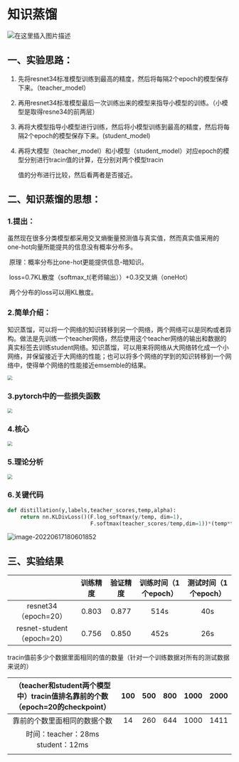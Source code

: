 

# 知识蒸馏

![在这里插入图片描述](https://img-blog.csdnimg.cn/20200910093559694.png?x-oss-process=image/watermark,type_ZmFuZ3poZW5naGVpdGk,shadow_10,text_aHR0cHM6Ly9ibG9nLmNzZG4ubmV0L2FuZHlqa3Q=,size_16,color_FFFFFF,t_70#pic_center)

## 一、实验思路：

1. 先将resnet34标准模型训练到最高的精度，然后将每隔2个epoch的模型保存下来。（teacher_model）

2. 再用resnet34标准模型最后一次训练出来的模型来指导小模型的训练。（小模型是取得resne34的前两层）

3. 再将大模型指导小模型进行训练，然后将小模型训练到最高的精度，然后将每隔2个epoch的模型保存下来。(student_model)

4. 再将大模型（teacher_model）和小模型（student_model）对应epoch的模型分别进行tracin值的计算，在分别对两个模型tracin

   值的分布进行比较，然后看两者是否接近。

## 二、知识蒸馏的思想：

### 1.提出：

​    虽然现在很多分类模型都采用交叉熵衡量预测值与真实值，然而真实值采用的one-hot向量所能提共的信息没有概率分布多。

​    原理：概率分布比one-hot更能提供信息-暗知识。

​    loss=0.7KL散度（softmax_t(老师输出））+0.3交叉熵（oneHot）

​    两个分布的loss可以用KL散度。

### 2.简单介绍：

知识蒸馏，可以将一个网络的知识转移到另一个网络，两个网络可以是同构或者异构。做法是先训练一个teacher网络，然后使用这个teacher网络的输出和数据的真实标签去训练student网络。知识蒸馏，可以用来将网络从大网络转化成一个小网络，并保留接近于大网络的性能；也可以将多个网络的学到的知识转移到一个网络中，使得单个网络的性能接近emsemble的结果。

<img src="F:\markdown文件\img\20210422115048747.png" style="zoom: 67%;" />

### 3.pytorch中的一些损失函数

<img src="F:\markdown文件\img\20210422115150214.png" style="zoom:67%;" />



### 4.核心

<img src="F:\markdown文件\img\20210422115223282.png" style="zoom:67%;" />

### 5.理论分析

<img src="F:\markdown文件\img\20210422115235117.png" style="zoom:67%;" />

### 6.关键代码

```python
def distillation(y,labels,teacher_scores,temp,alpha):
    return nn.KLDivLoss()(F.log_softmax(y/temp, dim=1),
                          F.softmax(teacher_scores/temp,dim=1))*(temp*temp*2.0*alpha)+F.cross_entropy(y,labels)*(1. - alpha)

```

![image-20220617180601852](C:\Users\凯凯凯\AppData\Roaming\Typora\typora-user-images\image-20220617180601852.png)

## 三、实验结果

|                            | 训练精度 | 验证精度 | 训练时间（1个epoch） | 测试时间（1个epoch） |
| :------------------------: | :------: | :------: | :------------------: | :------------------: |
|    resnet34（epoch=20）    |  0.803   |  0.877   |         514s         |         40s          |
| resnet-student（epoch=20） |  0.756   |  0.850   |         452s         |         26s          |

tracin值前多少个数据里面相同的值的数量（针对一个训练数据对所有的测试数据来说的）

| （teacher和student两个模型中）tracin值排名靠前的个数（epoch=20的checkpoint） | 100  | 500  | 800  | 1000 | 2000 |
| :----------------------------------------------------------: | :--: | :--: | :--: | :--: | ---- |
|                 靠前的个数里面相同的数据个数                 |  14  | 260  | 644  | 1000 | 1411 |
|         时间：teacher：28ms            student：12ms         |      |      |      |      |      |
|                                                              |      |      |      |      |      |








